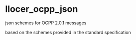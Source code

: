 # llocer_ocpp_json

json schemes for OCPP 2.0.1 messages

based on the schemes provided in the standard specification
